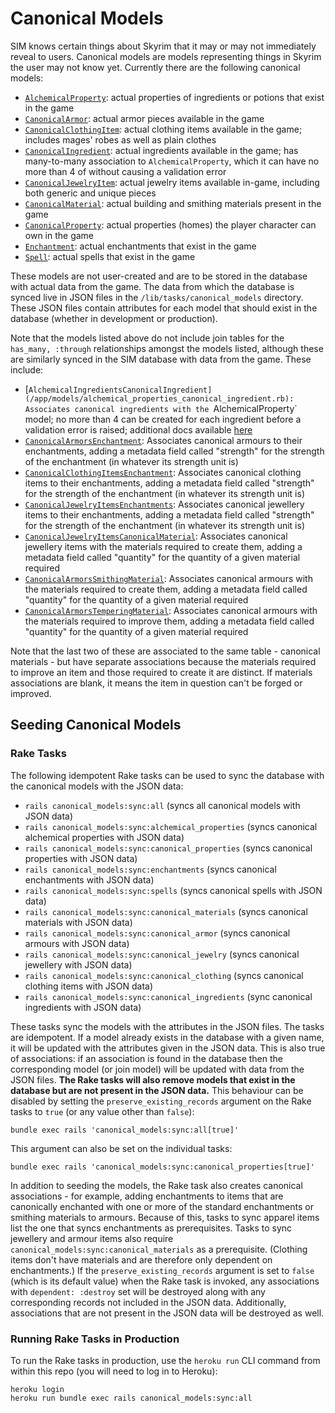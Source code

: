 # Canonical Models

SIM knows certain things about Skyrim that it may or may not immediately reveal to users. Canonical models are models representing things in Skyrim the user may not know yet. Currently there are the following canonical models:

* [`AlchemicalProperty`](/app/models/alchemical_property.rb): actual properties of ingredients or potions that exist in the game
* [`CanonicalArmor`](/app/models/canonical_armor.rb): actual armor pieces available in the game
* [`CanonicalClothingItem`](/app/models/canonical_clothing_item.rb): actual clothing items available in the game; includes mages' robes as well as plain clothes
* [`CanonicalIngredient`](/app/models/canonical_ingredient.rb): actual ingredients available in the game; has many-to-many association to `AlchemicalProperty`, which it can have no more than 4 of without causing a validation error
* [`CanonicalJewelryItem`](/app/models/canonical_jewelry_item.rb): actual jewelry items available in-game, including both generic and unique pieces
* [`CanonicalMaterial`](/app/models/canonical_material.rb): actual building and smithing materials present in the game
* [`CanonicalProperty`](/app/models/canonical_property.rb): actual properties (homes) the player character can own in the game
* [`Enchantment`](/app/models/enchantment.rb): actual enchantments that exist in the game
* [`Spell`](/app/models/spell.rb): actual spells that exist in the game

These models are not user-created and are to be stored in the database with actual data from the game. The data from which the database is synced live in JSON files in the `/lib/tasks/canonical_models` directory. These JSON files contain attributes for each model that should exist in the database (whether in development or production).

Note that the models listed above do not include join tables for the `has_many, :through` relationships amongst the models listed, although these are similarly synced in the SIM database with data from the game. These include:

* [`AlchemicalIngredientsCanonicalIngredient](/app/models/alchemical_properties_canonical_ingredient.rb): Associates canonical ingredients with the `AlchemicalProperty` model; no more than 4 can be created for each ingredient before a validation error is raised; additional docs available [here](/docs/models/alchemical-ingredients-canonical-ingredient.md)
* [`CanonicalArmorsEnchantment`](/app/models/canonical_armors_enchantment.rb): Associates canonical armours to their enchantments, adding a metadata field called "strength" for the strength of the enchantment (in whatever its strength unit is)
* [`CanonicalClothingItemsEnchantment`](/app/models/canonical_clothing_items_enchantment.rb): Associates canonical clothing items to their enchantments, adding a metadata field called "strength" for the strength of the enchantment (in whatever its strength unit is)
* [`CanonicalJewelryItemsEnchantments`](/app/models/canonical_jewelry_items_enchantment.rb): Associates canonical jewellery items to their enchantments, adding a metadata field called "strength" for the strength of the enchantment (in whatever its strength unit is)
* [`CanonicalJewelryItemsCanonicalMaterial`](/app/models/canonical_jewelry_items_canonical_material.rb): Associates canonical jewellery items with the materials required to create them, adding a metadata field called "quantity" for the quantity of a given material required
* [`CanonicalArmorsSmithingMaterial`](/app/models/canonical_armors_smithing_material.rb): Associates canonical armours with the materials required to create them, adding a metadata field called "quantity" for the quantity of a given material required
* [`CanonicalArmorsTemperingMaterial`](/app/models/canonical_armors_tempering_material.rb): Associates canonical armours with the materials required to improve them, adding a metadata field called "quantity" for the quantity of a given material required

Note that the last two of these are associated to the same table - canonical materials - but have separate associations because the materials required to improve an item and those required to create it are distinct. If materials associations are blank, it means the item in question can't be forged or improved.

## Seeding Canonical Models

### Rake Tasks

The following idempotent Rake tasks can be used to sync the database with the canonical models with the JSON data:

* `rails canonical_models:sync:all` (syncs all canonical models with JSON data)
* `rails canonical_models:sync:alchemical_properties` (syncs canonical alchemical properties with JSON data)
* `rails canonical_models:sync:canonical_properties` (syncs canonical properties with JSON data)
* `rails canonical_models:sync:enchantments` (syncs canonical enchantments with JSON data)
* `rails canonical_models:sync:spells` (syncs canonical spells with JSON data)
* `rails canonical_models:sync:canonical_materials` (syncs canonical materials with JSON data)
* `rails canonical_models:sync:canonical_armor` (syncs canonical armours with JSON data)
* `rails canonical_models:sync:canonical_jewelry` (syncs canonical jewellery with JSON data)
* `rails canonical_models:sync:canonical_clothing` (syncs canonical clothing items with JSON data)
* `rails canonical_models:sync:canonical_ingredients` (sync canonical ingredients with JSON data)

These tasks sync the models with the attributes in the JSON files. The tasks are idempotent. If a model already exists in the database with a given name, it will be updated with the attributes given in the JSON data. This is also true of associations: if an association is found in the database then the corresponding model (or join model) will be updated with data from the JSON files. **The Rake tasks will also remove models that exist in the database but are not present in the JSON data.** This behaviour can be disabled by setting the `preserve_existing_records` argument on the Rake tasks to `true` (or any value other than `false`):

```
bundle exec rails 'canonical_models:sync:all[true]'
```

This argument can also be set on the individual tasks:

```
bundle exec rails 'canonical_models:sync:canonical_properties[true]'
```

In addition to seeding the models, the Rake task also creates canonical associations - for example, adding enchantments to items that are canonically enchanted with one or more of the standard enchantments or smithing materials to armours. Because of this, tasks to sync apparel items list the one that syncs enchantments as prerequisites. Tasks to sync jewellery and armour items also require `canonical_models:sync:canonical_materials` as a prerequisite. (Clothing items don't have materials and are therefore only dependent on enchantments.) If the `preserve_existing_records` argument is set to `false` (which is its default value) when the Rake task is invoked, any associations with `dependent: :destroy` set will be destroyed along with any corresponding records not included in the JSON data. Additionally, associations that are not present in the JSON data will be destroyed as well.

### Running Rake Tasks in Production

To run the Rake tasks in production, use the `heroku run` CLI command from within this repo (you will need to log in to Heroku):
```
heroku login
heroku run bundle exec rails canonical_models:sync:all
```
